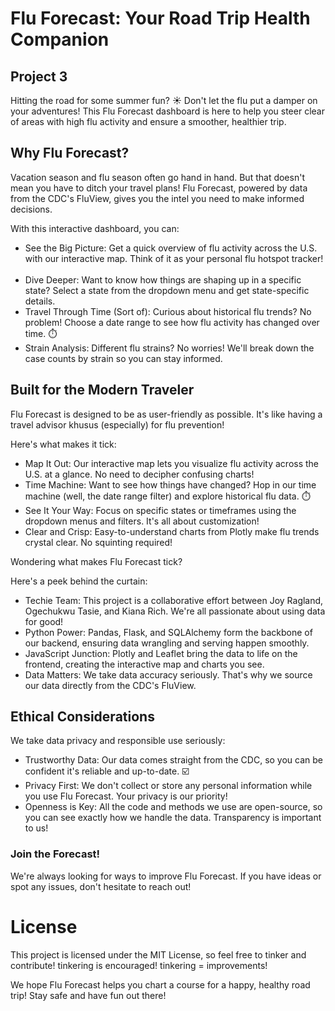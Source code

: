 # Flu Forecast: Your Road Trip Health Companion
## Project 3

Hitting the road for some summer fun? ☀️ Don't let the flu put a damper on your adventures!  This Flu Forecast dashboard is here to help you steer clear of areas with high flu activity and ensure a smoother, healthier trip.

## Why Flu Forecast?

Vacation season and flu season often go hand in hand. But that doesn't mean you have to ditch your travel plans! Flu Forecast, powered by data from the CDC's FluView, gives you the intel you need to make informed decisions.  

With this interactive dashboard, you can:

* See the Big Picture: Get a quick overview of flu activity across the U.S. with our interactive map. Think of it as your personal flu hotspot tracker! ️
* Dive Deeper: Want to know how things are shaping up in a specific state? Select a state from the dropdown menu and get state-specific details.
* Travel Through Time (Sort of): Curious about historical flu trends? No problem! Choose a date range to see how flu activity has changed over time. ⏱️
* Strain Analysis: Different flu strains? No worries! We'll break down the case counts by strain so you can stay informed.

## Built for the Modern Traveler

Flu Forecast is designed to be as user-friendly as possible. It's like having a travel advisor khusus (especially) for flu prevention!  

Here's what makes it tick:

* Map It Out: Our interactive map lets you visualize flu activity across the U.S. at a glance. No need to decipher confusing charts! ️
* Time Machine: Want to see how things have changed? Hop in our time machine (well, the date range filter) and explore historical flu data. ⏱️
* See It Your Way: Focus on specific states or timeframes using the dropdown menus and filters. It's all about customization!
* Clear and Crisp: Easy-to-understand charts from Plotly make flu trends crystal clear. No squinting required!

Wondering what makes Flu Forecast tick? 

Here's a peek behind the curtain:

* Techie Team: This project is a collaborative effort between Joy Ragland, Ogechukwu Tasie, and Kiana Rich. We're all passionate about using data for good! ‍‍
* Python Power: Pandas, Flask, and SQLAlchemy form the backbone of our backend, ensuring data wrangling and serving happen smoothly.
* JavaScript Junction: Plotly and Leaflet bring the data to life on the frontend, creating the interactive map and charts you see.
* Data Matters: We take data accuracy seriously. That's why we source our data directly from the CDC's FluView.

## Ethical Considerations

We take data privacy and responsible use seriously:

* Trustworthy Data: Our data comes straight from the CDC, so you can be confident it's reliable and up-to-date. ☑️
* Privacy First: We don't collect or store any personal information while you use Flu Forecast. Your privacy is our priority!
* Openness is Key: All the code and methods we use are open-source, so you can see exactly how we handle the data. Transparency is important to us!

### Join the Forecast!

We're always looking for ways to improve Flu Forecast. If you have ideas or spot any issues, don't hesitate to reach out!

# License

This project is licensed under the MIT License, so feel free to tinker and contribute!   tinkering is encouraged!  tinkering = improvements!

We hope Flu Forecast helps you chart a course for a happy, healthy road trip!  Stay safe and have fun out there!
